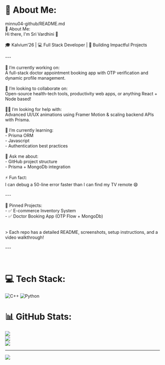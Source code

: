 # 💫 About Me:
minnu04-github/README.md<br>💫 About Me:<br>Hi there, I'm Sri Vardhini 👋<br><br>🎓 Kalvium’26 | 💻 Full Stack Developer | 🚀 Building Impactful Projects<br><br>---<br><br>🔭 I’m currently working on:<br>A full-stack doctor appointment booking app with OTP verification and dynamic profile management.<br><br>🤝 I’m looking to collaborate on:<br>Open-source health-tech tools, productivity web apps, or anything React + Node based!<br><br>🙋‍♂️ I’m looking for help with:<br>Advanced UI/UX animations using Framer Motion & scaling backend APIs with Prisma.<br><br>🌱 I’m currently learning:<br>- Prisma ORM<br>- Javascript<br>- Authentication best practices<br><br>💬 Ask me about:<br>- GitHub project structure<br>- Prisma + MongoDb integration<br><br>⚡ Fun fact:<br>I can debug a 50-line error faster than I can find my TV remote 😄<br><br>---<br><br>📌 Pinned Projects:<br>- ✅ E-commerce Inventory System<br>- ✅ Doctor Booking App (OTP Flow + MongoDb)<br><br><br>> Each repo has a detailed README, screenshots, setup instructions, and a video walkthrough!<br><br>---<br><br><br>


# 💻 Tech Stack:
![C++](https://img.shields.io/badge/c++-%2300599C.svg?style=for-the-badge&logo=c%2B%2B&logoColor=white) ![Python](https://img.shields.io/badge/python-3670A0?style=for-the-badge&logo=python&logoColor=ffdd54)
# 📊 GitHub Stats:
![](https://github-readme-stats.vercel.app/api?username=minnu04&theme=dark&hide_border=false&include_all_commits=false&count_private=false)<br/>
![](https://nirzak-streak-stats.vercel.app/?user=minnu04&theme=dark&hide_border=false)<br/>
![](https://github-readme-stats.vercel.app/api/top-langs/?username=minnu04&theme=dark&hide_border=false&include_all_commits=false&count_private=false&layout=compact)

---
[![](https://visitcount.itsvg.in/api?id=minnu04&icon=0&color=0)](https://visitcount.itsvg.in)

<!-- Proudly created with GPRM ( https://gprm.itsvg.in ) -->
